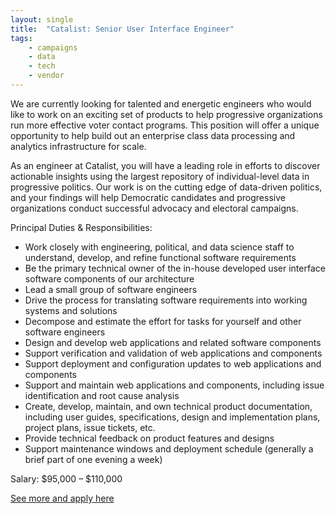 ```yaml
---
layout: single
title:  "Catalist: Senior User Interface Engineer"
tags: 
    - campaigns
    - data
    - tech
    - vendor
---
```


We are currently looking for talented and energetic engineers who would like to work on an exciting set of products to help progressive organizations run more effective voter contact programs. This position will offer a unique opportunity to help build out an enterprise class data processing and analytics infrastructure for scale. 


As an engineer at Catalist, you will have a leading role in efforts to discover actionable insights using the largest repository of individual-level data in progressive politics. Our work is on the cutting edge of data-driven politics, and your findings will help Democratic candidates and progressive organizations conduct successful advocacy and electoral campaigns.


Principal Duties & Responsibilities:
* Work closely with engineering, political, and data science staff to understand, develop, and refine functional software requirements
* Be the primary technical owner of the in-house developed user interface software components of our architecture
* Lead a small group of software engineers 
* Drive the process for translating software requirements into working systems and solutions
* Decompose and estimate the effort for tasks for yourself and other software engineers
* Design and develop web applications and related software components
* Support verification and validation of web applications and components
* Support deployment and configuration updates to web applications and components
* Support and maintain web applications and components, including issue identification and root cause analysis
* Create, develop, maintain, and own technical product documentation, including user guides, specifications, design and implementation plans, project plans, issue tickets, etc.
* Provide technical feedback on product features and designs
* Support maintenance windows and deployment schedule (generally a brief part of one evening a week)



Salary: $95,000 – $110,000


[See more and apply here](https://www.catalist.us/about/careers/senior-user-interface-engineer/)
